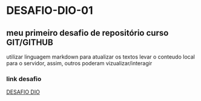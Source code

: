 # DESAFIO-DIO-01
## meu primeiro desafio de repositório curso GIT/GITHUB 
utilizar linguagem markdown para atualizar os textos 
levar o conteudo local para o servidor, assim, outros poderam vizualizar/interagir 


### link desafio
[DESAFIO DIO](https://web.dio.me/lab/criando-seu-primeiro-repositorio-no-github-para-compartilhar-seu-progresso/learning/e714fb1c-4990-4c47-99a5-d97703e40b4d)
